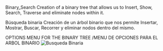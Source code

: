 Binary_Search
Creation of a binary tree that allows us to Insert, Show, Search, Traverse and eliminate nodes within it. 

Búsqueda binaria
Creación de un árbol binario que nos permite Insertar, Mostrar, Buscar, Recorrer y eliminar nodos dentro del mismo. 

OPTIONS MENU FOR THE BINARY TREE /MENU DE OPCIONES PARA EL ARBOL BINARIO
![Busqueda Binaria](https://user-images.githubusercontent.com/68364639/121408575-2d3f5e80-c926-11eb-97f5-101278e475c8.png)
